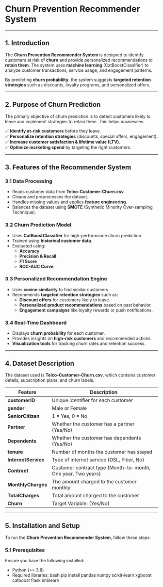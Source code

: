 # **Churn Prevention Recommender System**

---

## **1. Introduction**
The **Churn Prevention Recommender System** is designed to identify customers at risk of **churn** and provide personalized recommendations to **retain them**. The system uses **machine learning** (CatBoostClassifier) to analyze customer transactions, service usage, and engagement patterns.  

By predicting **churn probability**, the system suggests **targeted retention strategies** such as discounts, loyalty programs, and personalized offers.

---

## **2. Purpose of Churn Prediction**
The primary objective of churn prediction is to detect customers likely to leave and implement strategies to retain them. This helps businesses:  

✅ **Identify at-risk customers** before they leave.  
✅ **Personalize retention strategies** (discounts, special offers, engagement).  
✅ **Increase customer satisfaction & lifetime value (LTV).**  
✅ **Optimize marketing spend** by targeting the right customers.  

---

## **3. Features of the Recommender System**
### **3.1 Data Processing**
- Reads customer data from **Telco-Customer-Churn.csv**.
- Cleans and preprocesses the dataset.
- Handles missing values and applies **feature engineering**.
- Balances the dataset using **SMOTE** (Synthetic Minority Over-sampling Technique).

### **3.2 Churn Prediction Model**
- Uses **CatBoostClassifier** for high-performance churn prediction.
- Trained using **historical customer data**.
- Evaluated using:
  - **Accuracy**
  - **Precision & Recall**
  - **F1 Score**
  - **ROC-AUC Curve**

### **3.3 Personalized Recommendation Engine**
- Uses **cosine similarity** to find similar customers.
- Recommends **targeted retention strategies** such as:
  - **Discount offers** for customers likely to leave.
  - **Personalized product recommendations** based on past behavior.
  - **Engagement campaigns** like loyalty rewards or push notifications.

### **3.4 Real-Time Dashboard**
- Displays **churn probability** for each customer.
- Provides insights on **high-risk customers** and recommended actions.
- **Visualization tools** for tracking churn rates and retention success.

---

## **4. Dataset Description**
The dataset used is **Telco-Customer-Churn.csv**, which contains customer details, subscription plans, and churn labels.

| **Feature**          | **Description** |
|----------------------|----------------|
| **customerID**      | Unique identifier for each customer |
| **gender**          | Male or Female |
| **SeniorCitizen**   | 1 = Yes, 0 = No |
| **Partner**        | Whether the customer has a partner (Yes/No) |
| **Dependents**      | Whether the customer has dependents (Yes/No) |
| **tenure**         | Number of months the customer has stayed |
| **InternetService** | Type of internet service (DSL, Fiber, No) |
| **Contract**        | Customer contract type (Month-to-month, One year, Two years) |
| **MonthlyCharges**  | The amount charged to the customer monthly |
| **TotalCharges**    | Total amount charged to the customer |
| **Churn**          | Target Variable: (Yes/No) |

---

## **5. Installation and Setup**
To run the **Churn Prevention Recommender System**, follow these steps:

### **5.1 Prerequisites**
Ensure you have the following installed:
- Python (>= 3.8)
- Required libraries:
   bash
  pip install pandas numpy scikit-learn xgboost catboost flask imblearn

